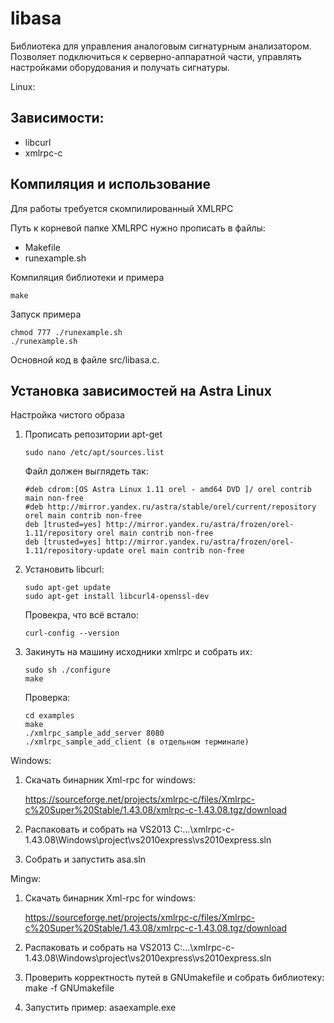 # libasa

Библиотека для управления аналоговым сигнатурным анализатором. Позволяет подключиться к серверно-аппаратной части, управлять настройками оборудования и получать сигнатуры.

Linux:

## Зависимости:
- libcurl
- xmlrpc-c

## Компиляция и использование

Для работы требуется скомпилированный XMLRPC

Путь к корневой папке XMLRPC нужно прописать в файлы:
- Makefile
- runexample.sh

Компиляция библиотеки и примера

```
make
```

Запуск примера

```
chmod 777 ./runexample.sh
./runexample.sh
```

Основной код в файле src/libasa.c.


## Установка зависимостей на Astra Linux

Настройка чистого образа

1. Прописать репозитории apt-get

    ```
    sudo nano /etc/apt/sources.list
    ```

    Файл должен выглядеть так:

    ```
    #deb cdrom:[OS Astra Linux 1.11 orel - amd64 DVD ]/ orel contrib main non-free
    #deb http://mirror.yandex.ru/astra/stable/orel/current/repository orel main contrib non-free
    deb [trusted=yes] http://mirror.yandex.ru/astra/frozen/orel-1.11/repository orel main contrib non-free
    deb [trusted=yes] http://mirror.yandex.ru/astra/frozen/orel-1.11/repository-update orel main contrib non-free
    ```

2. Установить libcurl:

    ```
    sudo apt-get update
    sudo apt-get install libcurl4-openssl-dev
    ```

    Провекра, что всё встало:

    ```
    curl-config --version
    ```

3. Закинуть на машину исходники xmlrpc и собрать их:

    ```
    sudo sh ./configure
    make
    ```

    Проверка:

    ```
    cd examples
    make
    ./xmlrpc_sample_add_server 8080
    ./xmlrpc_sample_add_client (в отдельном терминале)
    ```

Windows:

1. Скачать бинарник Xml-rpc for windows:

    https://sourceforge.net/projects/xmlrpc-c/files/Xmlrpc-c%20Super%20Stable/1.43.08/xmlrpc-c-1.43.08.tgz/download

2. Распаковать и собрать на VS2013 C:\...\xmlrpc-c-1.43.08\Windows\project\vs2010express\vs2010express.sln

3. Собрать и запустить asa.sln

Mingw:
1. Скачать бинарник Xml-rpc for windows:

    https://sourceforge.net/projects/xmlrpc-c/files/Xmlrpc-c%20Super%20Stable/1.43.08/xmlrpc-c-1.43.08.tgz/download

2. Распаковать и собрать на VS2013 C:\...\xmlrpc-c-1.43.08\Windows\project\vs2010express\vs2010express.sln

3. Проверить корректность путей в GNUmakefile и собрать библиотеку:
    make -f GNUmakefile

4. Запустить пример:
    asaexample.exe